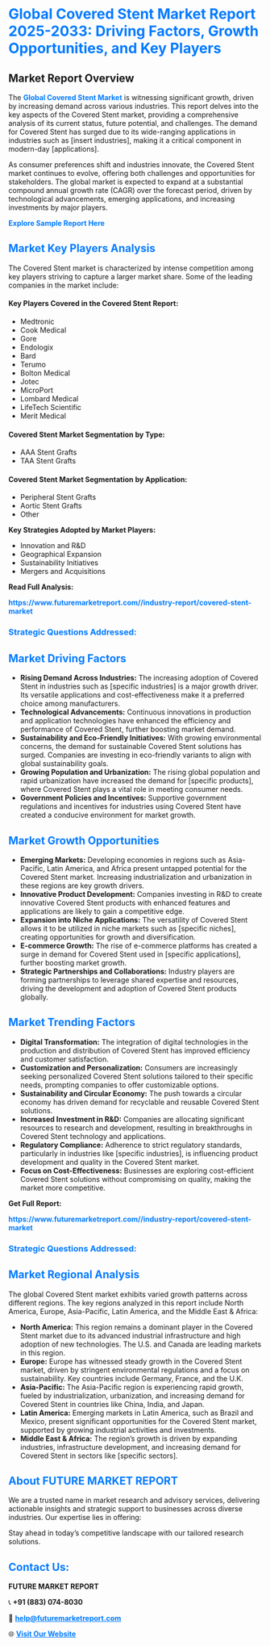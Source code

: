 <h1 style="color: #007BFF;">Global Covered Stent Market Report 2025-2033: Driving Factors, Growth Opportunities, and Key Players</h1>

<section id="overview">
<h2>Market Report Overview</h2>
<p>The <a href="https://www.futuremarketreport.com//industry-report/covered-stent-market" style="color: #007BFF; text-decoration: none;"><strong>Global Covered Stent Market</strong></a> is witnessing significant growth, driven by increasing demand across various industries. This report delves into the key aspects of the Covered Stent market, providing a comprehensive analysis of its current status, future potential, and challenges. The demand for Covered Stent has surged due to its wide-ranging applications in industries such as [insert industries], making it a critical component in modern-day [applications].</p>
<p>As consumer preferences shift and industries innovate, the Covered Stent market continues to evolve, offering both challenges and opportunities for stakeholders. The global market is expected to expand at a substantial compound annual growth rate (CAGR) over the forecast period, driven by technological advancements, emerging applications, and increasing investments by major players.</p>
</section>

<section id="overview">
<p><a href="https://www.futuremarketreport.com//request-sample/reportId=45793" style="color: #007BFF; text-decoration: none;"><strong>Explore Sample Report Here</strong></a></p>
</section>

<section id="key-players">
<h2 style="color: #007BFF;">Market Key Players Analysis</h2>
<p>The Covered Stent market is characterized by intense competition among key players striving to capture a larger market share. Some of the leading companies in the market include:</p>
<h4>Key Players Covered in the Covered Stent Report:</h4>
<ul><li>Medtronic</li><li>Cook Medical</li><li>Gore</li><li>Endologix</li><li>Bard</li><li>Terumo</li><li>Bolton Medical</li><li>Jotec</li><li>MicroPort</li><li>Lombard Medical</li><li>LifeTech Scientific</li><li>Merit Medical</li></ul>
<h4>Covered Stent Market Segmentation by Type:</h4>
<ul><li>AAA Stent Grafts</li><li>TAA Stent Grafts</li></ul>

<h4>Covered Stent Market Segmentation by Application:</h4>
<ul><li>Peripheral Stent Grafts</li><li>Aortic Stent Grafts</li><li>Other</li></ul>
<p><strong>Key Strategies Adopted by Market Players:</strong></p>
<ul>
<li>Innovation and R&D</li>
<li>Geographical Expansion</li>
<li>Sustainability Initiatives</li>
<li>Mergers and Acquisitions</li>
</ul>
</section>

<section>
<p><strong>Read Full Analysis: </strong></p><a href="https://www.futuremarketreport.com//industry-report/covered-stent-market" style="color: #007BFF; text-decoration: none;"><strong>https://www.futuremarketreport.com//industry-report/covered-stent-market</strong></a>
<h3 style="color: #007BFF;">Strategic Questions Addressed:</h3>
</section>

<section id="driving-factors">
<h2 style="color: #007BFF;">Market Driving Factors</h2>
<ul>
<li><strong>Rising Demand Across Industries:</strong> The increasing adoption of Covered Stent in industries such as [specific industries] is a major growth driver. Its versatile applications and cost-effectiveness make it a preferred choice among manufacturers.</li>
<li><strong>Technological Advancements:</strong> Continuous innovations in production and application technologies have enhanced the efficiency and performance of Covered Stent, further boosting market demand.</li>
<li><strong>Sustainability and Eco-Friendly Initiatives:</strong> With growing environmental concerns, the demand for sustainable Covered Stent solutions has surged. Companies are investing in eco-friendly variants to align with global sustainability goals.</li>
<li><strong>Growing Population and Urbanization:</strong> The rising global population and rapid urbanization have increased the demand for [specific products], where Covered Stent plays a vital role in meeting consumer needs.</li>
<li><strong>Government Policies and Incentives:</strong> Supportive government regulations and incentives for industries using Covered Stent have created a conducive environment for market growth.</li>
</ul>
</section>

<section id="growth-opportunities">
<h2 style="color: #007BFF;">Market Growth Opportunities</h2>
<ul>
<li><strong>Emerging Markets:</strong> Developing economies in regions such as Asia-Pacific, Latin America, and Africa present untapped potential for the Covered Stent market. Increasing industrialization and urbanization in these regions are key growth drivers.</li>
<li><strong>Innovative Product Development:</strong> Companies investing in R&D to create innovative Covered Stent products with enhanced features and applications are likely to gain a competitive edge.</li>
<li><strong>Expansion into Niche Applications:</strong> The versatility of Covered Stent allows it to be utilized in niche markets such as [specific niches], creating opportunities for growth and diversification.</li>
<li><strong>E-commerce Growth:</strong> The rise of e-commerce platforms has created a surge in demand for Covered Stent used in [specific applications], further boosting market growth.</li>
<li><strong>Strategic Partnerships and Collaborations:</strong> Industry players are forming partnerships to leverage shared expertise and resources, driving the development and adoption of Covered Stent products globally.</li>
</ul>
</section>

<section id="trending-factors">
<h2 style="color: #007BFF;">Market Trending Factors</h2>
<ul>
<li><strong>Digital Transformation:</strong> The integration of digital technologies in the production and distribution of Covered Stent has improved efficiency and customer satisfaction.</li>
<li><strong>Customization and Personalization:</strong> Consumers are increasingly seeking personalized Covered Stent solutions tailored to their specific needs, prompting companies to offer customizable options.</li>
<li><strong>Sustainability and Circular Economy:</strong> The push towards a circular economy has driven demand for recyclable and reusable Covered Stent solutions.</li>
<li><strong>Increased Investment in R&D:</strong> Companies are allocating significant resources to research and development, resulting in breakthroughs in Covered Stent technology and applications.</li>
<li><strong>Regulatory Compliance:</strong> Adherence to strict regulatory standards, particularly in industries like [specific industries], is influencing product development and quality in the Covered Stent market.</li>
<li><strong>Focus on Cost-Effectiveness:</strong> Businesses are exploring cost-efficient Covered Stent solutions without compromising on quality, making the market more competitive.</li>
</ul>
</section>

<section>
<p><strong>Get Full Report: </strong></p><a href="https://www.futuremarketreport.com//industry-report/covered-stent-market" style="color: #007BFF; text-decoration: none;"><strong>https://www.futuremarketreport.com//industry-report/covered-stent-market</strong></a>
<h3 style="color: #007BFF;">Strategic Questions Addressed:</h3>
</section>


<section id="regional-analysis">
<h2 style="color: #007BFF;">Market Regional Analysis</h2>
<p>The global Covered Stent market exhibits varied growth patterns across different regions. The key regions analyzed in this report include North America, Europe, Asia-Pacific, Latin America, and the Middle East & Africa:</p>
<ul>
<li><strong>North America:</strong> This region remains a dominant player in the Covered Stent market due to its advanced industrial infrastructure and high adoption of new technologies. The U.S. and Canada are leading markets in this region.</li>
<li><strong>Europe:</strong> Europe has witnessed steady growth in the Covered Stent market, driven by stringent environmental regulations and a focus on sustainability. Key countries include Germany, France, and the U.K.</li>
<li><strong>Asia-Pacific:</strong> The Asia-Pacific region is experiencing rapid growth, fueled by industrialization, urbanization, and increasing demand for Covered Stent in countries like China, India, and Japan.</li>
<li><strong>Latin America:</strong> Emerging markets in Latin America, such as Brazil and Mexico, present significant opportunities for the Covered Stent market, supported by growing industrial activities and investments.</li>
<li><strong>Middle East & Africa:</strong> The region’s growth is driven by expanding industries, infrastructure development, and increasing demand for Covered Stent in sectors like [specific sectors].</li>
</ul>
</section>

<footer>
<h2 style="color: #007BFF;">About FUTURE MARKET REPORT</h2>
<p>We are a trusted name in market research and advisory services, delivering actionable insights and strategic support to businesses across diverse industries. Our expertise lies in offering:</p>

<p>Stay ahead in today’s competitive landscape with our tailored research solutions.</p>

<h2 style="color: #007BFF;">Contact Us:</h2>
<p><strong>FUTURE MARKET REPORT</strong></p>
<p>📞 <strong>+91 (883) 074-8030</strong></p>
<p>📧 <strong><a href="mailto:help@futuremarketreport.com" style="color: #007BFF;">help@futuremarketreport.com</a></strong></p>
<p>🌐 <strong><a href="https://www.futuremarketreport.com/" style="color: #007BFF;">Visit Our Website</a></strong></p>
</footer>